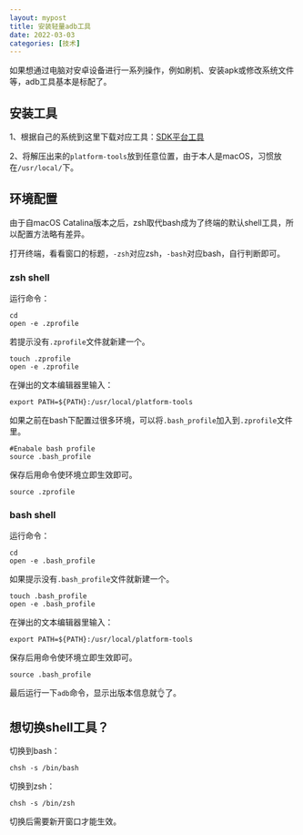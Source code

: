 ```yaml
---
layout: mypost
title: 安装轻量adb工具
date: 2022-03-03
categories: [技术]
---
```


如果想通过电脑对安卓设备进行一系列操作，例如刷机、安装apk或修改系统文件等，adb工具基本是标配了。

## 安装工具

1、根据自己的系统到这里下载对应工具：[SDK平台工具](https://developer.android.google.cn/studio/releases/platform-tools?hl=zh-cn)

2、将解压出来的`platform-tools`放到任意位置，由于本人是macOS，习惯放在`/usr/local/`下。

## 环境配置
由于自macOS Catalina版本之后，zsh取代bash成为了终端的默认shell工具，所以配置方法略有差异。

打开终端，看看窗口的标题，`-zsh`对应zsh，`-bash`对应bash，自行判断即可。

### zsh shell
运行命令：
```
cd
open -e .zprofile
```
若提示没有`.zprofile`文件就新建一个。
```
touch .zprofile
open -e .zprofile
```
在弹出的文本编辑器里输入：
```
export PATH=${PATH}:/usr/local/platform-tools
```
如果之前在bash下配置过很多环境，可以将`.bash_profile`加入到`.zprofile`文件里。
```
#Enabale bash profile
source .bash_profile
```
保存后用命令使环境立即生效即可。
```
source .zprofile
```

### bash shell
运行命令：
```
cd
open -e .bash_profile
```
如果提示没有`.bash_profile`文件就新建一个。
```
touch .bash_profile
open -e .bash_profile
```
在弹出的文本编辑器里输入：
```
export PATH=${PATH}:/usr/local/platform-tools
```
保存后用命令使环境立即生效即可。
```
source .bash_profile
```
最后运行一下`adb`命令，显示出版本信息就👌了。

## 想切换shell工具？
切换到bash：
```
chsh -s /bin/bash
```
切换到zsh：
```
chsh -s /bin/zsh
```
切换后需要新开窗口才能生效。
